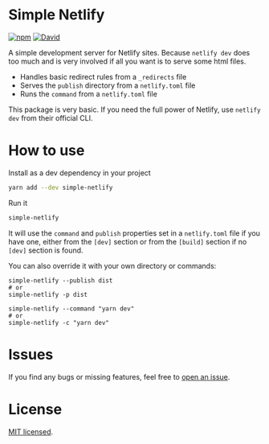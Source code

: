 # Simple Netlify
[![npm](https://img.shields.io/npm/v/simple-netlify)](https://www.npmjs.com/package/simple-netlify)
[![David](https://img.shields.io/david/woubuc/simple-netlify)](https://david-dm.org/woubuc/simple-netlify)

A simple development server for Netlify sites. Because `netlify dev` does too much and is very involved if all you want is to serve some html files.

- Handles basic redirect rules from a `_redirects` file
- Serves the `publish` directory from a `netlify.toml` file
- Runs the `command` from a `netlify.toml` file

This package is very basic. If you need the full power of Netlify, use `netlify dev` from their official CLI.

# How to use
Install as a dev dependency in your project
```sh
yarn add --dev simple-netlify
```

Run it
```sh
simple-netlify
```

It will use the `command` and `publish` properties set in a `netlify.toml` file if you have one, either from the `[dev]` section or from the `[build]` section if no `[dev]` section is found.

You can also override it with your own directory or commands:
```she
simple-netlify --publish dist
# or
simple-netlify -p dist

simple-netlify --command "yarn dev"
# or
simple-netlify -c "yarn dev"
```

# Issues
If you find any bugs or missing features, feel free to [open an issue](https://github.com/woubuc/simple-netlify/issues).

# License
[MIT licensed](./LICENSE.txt).

